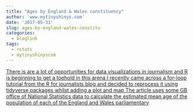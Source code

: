 ```yaml
---
title: "Ages by England & Wales constituency"
author: 'www.mytinyshinys.com'
date: '2017-05-31'
slug: ages-by-england-wales-constitu
categories:
  - bloglink
tags:
  - rstats
  - mytinyshinyscom
---
```


[There is are a lot of opportunities for data visualizations in journalism and R is beginning to get a toehold in this arena I recently came across a for-loop tutorial from the R for journalists blog and decided to reprocess it using tidyverse packages whilst adding a plot and map The article uses some GB office of National Statistics data to calculate the estimated mean age of the population of each of the England and Wales parliamentary<i class="fas fa-external-link-alt"></i>](https://www.mytinyshinys.com/2017/05/31/constituencyage/)

